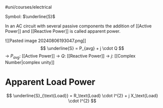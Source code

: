 #uni/courses/electrical 

Symbol: $\underline{S}$

In an AC circuit with several passive components the addition of [[Active Power]] and [[Reactive Power]] is called apparent power.

![[Pasted image 20240806193047.png]]
$$
\underline{S} = P_{avg} + j \cdot Q
$$
-> $P_{avg}$: [[Active Power]]
-> $Q$: [[Reactive Power]]
-> $j$: [[Complex Number|complex unity]]

# Apparent Load Power

$$
\underline{S}_{\text{Load}} = R_\text{Load} \cdot I^{2} + j X_\text{Load} \cdot I^{2}
$$